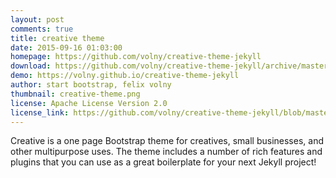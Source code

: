 ```yaml
---
layout: post
comments: true
title: creative theme
date: 2015-09-16 01:03:00
homepage: https://github.com/volny/creative-theme-jekyll
download: https://github.com/volny/creative-theme-jekyll/archive/master.zip
demo: https://volny.github.io/creative-theme-jekyll
author: start bootstrap, felix volny
thumbnail: creative-theme.png
license: Apache License Version 2.0
license_link: https://github.com/volny/creative-theme-jekyll/blob/master/LICENCE
---
```


Creative is a one page Bootstrap theme for creatives, small businesses, and other multipurpose uses. The theme includes a number of rich features and plugins that you can use as a great boilerplate for your next Jekyll project!
